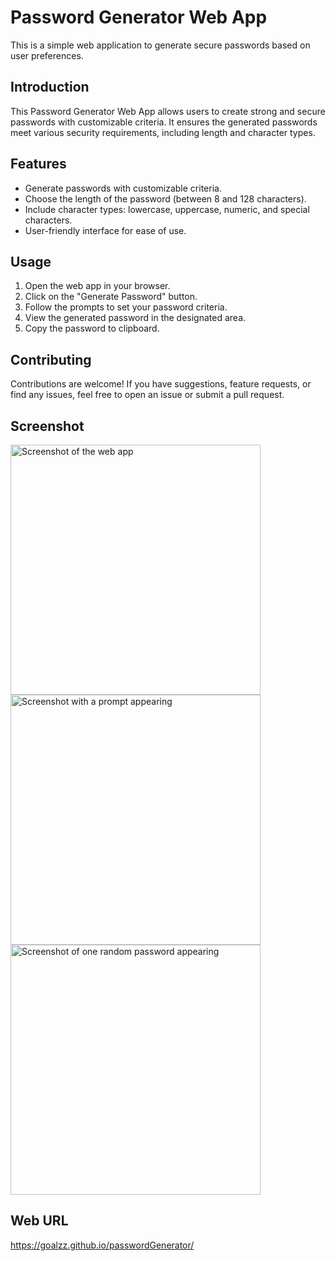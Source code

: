 # Password Generator Web App

This is a simple web application to generate secure passwords based on user preferences.

## Introduction

This Password Generator Web App allows users to create strong and secure passwords with customizable criteria. It ensures the generated passwords meet various security requirements, including length and character types.

## Features

- Generate passwords with customizable criteria.
- Choose the length of the password (between 8 and 128 characters).
- Include character types: lowercase, uppercase, numeric, and special characters.
- User-friendly interface for ease of use.

## Usage

1. Open the web app in your browser.
2. Click on the "Generate Password" button.
3. Follow the prompts to set your password criteria.
4. View the generated password in the designated area.
5. Copy the password to clipboard.

## Contributing

Contributions are welcome! If you have suggestions, feature requests, or find any issues, feel free to open an issue or submit a pull request.

## Screenshot 

<img width="400" alt="Screenshot of the web app" src="https://github.com/goalzz/passwordGenerator/assets/124784722/c536b77d-617b-41d2-a0fe-2fe204784c59">
<img width="400" alt="Screenshot with a prompt appearing" src="https://github.com/goalzz/passwordGenerator/assets/124784722/5d6d8f22-956d-4e5b-9e42-ca083c2b354c">
<img width="400" alt="Screenshot of one random password appearing" src="https://github.com/goalzz/passwordGenerator/assets/124784722/597d4103-c760-4ffe-8149-dc65ade2299f">


## Web URL
https://goalzz.github.io/passwordGenerator/

